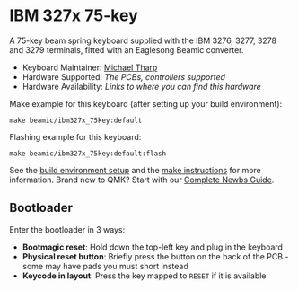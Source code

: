 # IBM 327x 75-key

A 75-key beam spring keyboard supplied with the IBM 3276, 3277, 3278 and 3279
terminals, fitted with an Eaglesong Beamic converter.

* Keyboard Maintainer: [Michael Tharp](https://github.com/mtharp)
* Hardware Supported: *The PCBs, controllers supported*
* Hardware Availability: *Links to where you can find this hardware*

Make example for this keyboard (after setting up your build environment):

    make beamic/ibm327x_75key:default

Flashing example for this keyboard:

    make beamic/ibm327x_75key:default:flash

See the [build environment setup](https://docs.qmk.fm/#/getting_started_build_tools) and the [make instructions](https://docs.qmk.fm/#/getting_started_make_guide) for more information. Brand new to QMK? Start with our [Complete Newbs Guide](https://docs.qmk.fm/#/newbs).

## Bootloader

Enter the bootloader in 3 ways:

* **Bootmagic reset**: Hold down the top-left key and plug in the keyboard
* **Physical reset button**: Briefly press the button on the back of the PCB - some may have pads you must short instead
* **Keycode in layout**: Press the key mapped to `RESET` if it is available
